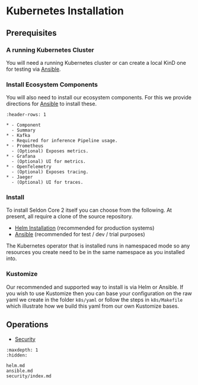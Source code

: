 # Kubernetes Installation

## Prerequisites

### A running Kubernetes Cluster

You will need a running Kubernetes cluster or can create a local KinD one for testing via [Ansible](ansible.md).

### Install Ecosystem Components

You will also need to install our ecosystem components. For this we provide directions for [Ansible](ansible.md) to install these.

```{list-table}
:header-rows: 1

* - Component
  - Summary
* - Kafka
  - Required for inference Pipeline usage.
* - Prometheus
  - (Optional) Exposes metrics.
* - Grafana
  - (Optional) UI for metrics.
* - OpenTelemetry
  - (Optional) Exposes tracing.
* - Jaeger
  - (Optional) UI for traces.

```

### Install

To install Seldon Core 2 itself you can choose from the following. At present, all require a clone of the source repository.

 * [Helm Installation](helm.md) (recommended for production systems)
 * [Ansible](ansible.md) (recommended for test / dev / trial purposes)

The Kubernetes operator that is installed runs in namespaced mode so any resources you create need to be in the same namespace as you installed into.



### Kustomize

Our recommended and supported way to install is via Helm or Ansible. If you wish to use Kustomize then you can base your configuration on the raw yaml we create in the folder `k8s/yaml` or follow the steps in `k8s/Makefile` which illustrate how we build this yaml from our own Kustomize bases.

## Operations

 * [Security](security/index.md)

```{toctree}
:maxdepth: 1
:hidden:

helm.md
ansible.md
security/index.md
```
